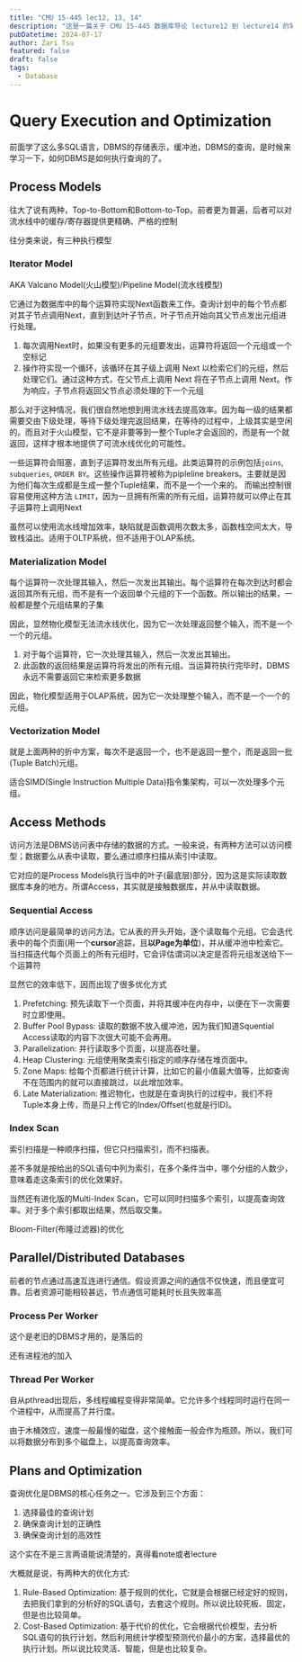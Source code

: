 ```yaml
---
title: "CMU 15-445 lec12, 13, 14"
description: "这是一篇关于 CMU 15-445 数据库导论 lecture12 到 lecture14 的笔记，主要讲讲里面的DBMS中的plan和optimization。"
pubDatetime: 2024-07-17
author: Zari Tsu
featured: false
draft: false
tags:
  - Database
---
```



# Query Execution and Optimization

前面学了这么多SQL语言，DBMS的存储表示，缓冲池，DBMS的查询，是时候来学习一下，如何DBMS是如何执行查询的了。

## Process Models

往大了说有两种，Top-to-Bottom和Bottom-to-Top。前者更为普遍，后者可以对流水线中的缓存/寄存器提供更精确、严格的控制

往分类来说，有三种执行模型

### Iterator Model

AKA Valcano Model(火山模型)/Pipeline Model(流水线模型)

它通过为数据库中的每个运算符实现Next函数来工作。查询计划中的每个节点都对其子节点调用Next，直到到达叶子节点，叶子节点开始向其父节点发出元组进行处理。

1. 每次调用Next时，如果没有更多的元组要发出，运算符将返回一个元组或一个空标记
2. 操作符实现一个循环，该循环在其子级上调用 Next 以检索它们的元组，然后处理它们。通过这种方式，在父节点上调用 Next 将在子节点上调用 Next。作为响应，子节点将返回父节点必须处理的下一个元组

那么对于这种情况，我们很自然地想到用流水线去提高效率。因为每一级的结果都需要交由下级处理，等待下级处理完返回结果，在等待的过程中，上级其实是空闲的。而且对于火山模型，它不是非要等到一整个Tuple才会返回的，而是有一个就返回，这样才根本地提供了可流水线优化的可能性。

一些运算符会阻塞，直到子运算符发出所有元组。此类运算符的示例包括`joins`, `subqueries`, `ORDER BY`。这些操作运算符被称为pipleline breakers。主要就是因为他们每次生成都是生成一整个Tuple结果，而不是一个一个来的。
而输出控制很容易使用这种方法 `LIMIT`，因为一旦拥有所需的所有元组，运算符就可以停止在其子运算符上调用Next

虽然可以使用流水线增加效率，缺陷就是函数调用次数太多，函数栈空间太大，导致栈溢出。适用于OLTP系统，但不适用于OLAP系统。

### Materialization Model

每个运算符一次处理其输入，然后一次发出其输出。每个运算符在每次到达时都会返回其所有元组，而不是有一个返回单个元组的下一个函数。所以输出的结果，一般都是整个元组结果的子集

因此，显然物化模型无法流水线优化，因为它一次处理返回整个输入，而不是一个一个的元组。

1. 对于每个运算符，它一次处理其输入，然后一次发出其输出。
2. 此函数的返回结果是运算符将发出的所有元组。当运算符执行完毕时，DBMS永远不需要返回它来检索更多数据

因此，物化模型适用于OLAP系统，因为它一次处理整个输入，而不是一个一个的元组。

### Vectorization Model

就是上面两种的折中方案，每次不是返回一个，也不是返回一整个，而是返回一批(Tuple Batch)元组。

适合SIMD(Single Instruction Multiple Data)指令集架构，可以一次处理多个元组。

## Access Methods

访问方法是DBMS访问表中存储的数据的方式。一般来说，有两种方法可以访问模型；数据要么从表中读取，要么通过顺序扫描从索引中读取。

它对应的是Process Models执行当中的叶子(最底层)部分，因为这是实际读取数据库本身的地方。所谓Access，其实就是接触数据库，并从中读取数据。

### Sequential Access

顺序访问是最简单的访问方法。它从表的开头开始，逐个读取每个元组。它会迭代表中的每个页面(用一个**cursor**追踪，且**以Page为单位**)，并从缓冲池中检索它。当扫描迭代每个页面上的所有元组时，它会评估谓词以决定是否将元组发送给下一个运算符

显然它的效率低下，因而出现了很多优化方式

1. Prefetching: 预先读取下一个页面，并将其缓冲在内存中，以便在下一次需要时立即使用。
2. Buffer Pool Bypass: 读取的数据不放入缓冲池，因为我们知道Squential Access读取的内容下次很大可能不会再用。
3. Parallelization: 并行读取多个页面，以提高吞吐量。
4. Heap Clustering: 元组使用聚类索引指定的顺序存储在堆页面中。
5. Zone Maps: 给每个页都进行统计计算，比如它的最小值最大值等，比如查询不在范围内的就可以直接跳过，以此增加效率。
6. Late Materialization: 推迟物化，也就是在查询执行的过程中，我们不将Tuple本身上传，而是只上传它的Index/Offset(也就是行ID)。

### Index Scan

索引扫描是一种顺序扫描，但它只扫描索引，而不扫描表。

差不多就是按给出的SQL语句中列为索引，在多个条件当中，哪个分组的人数少，意味着走这条索引的优化效果好。

当然还有进化版的Multi-Index Scan，它可以同时扫描多个索引，以提高查询效率。对于多个索引都取出结果，然后取交集。

Bloom-Filter(布隆过滤器)的优化

## Parallel/Distributed Databases

前者的节点通过高速互连进行通信。假设资源之间的通信不仅快速，而且便宜可靠。后者资源可能相较甚远，节点通信可能耗时长且失败率高

### Process Per Worker

这个是老旧的DBMS才用的，是落后的

还有进程池的加入

### Thread Per Worker

自从pthread出现后，多线程编程变得非常简单。它允许多个线程同时运行在同一个进程中，从而提高了并行度。

由于木桶效应，速度一般最慢的磁盘，这个接触面一般会作为瓶颈。所以，我们可以将数据分布到多个磁盘上，以提高查询效率。

## Plans and Optimization

查询优化是DBMS的核心任务之一。它涉及到三个方面：

1. 选择最佳的查询计划
2. 确保查询计划的正确性
3. 确保查询计划的高效性

这个实在不是三言两语能说清楚的，真得看note或者lecture

大概就是说，有两种大的优化方式: 

1. Rule-Based Optimization: 基于规则的优化，它就是会根据已经定好的规则，去把我们拿到的分析好的SQL语句，去套这个规则。所以说比较死板、固定，但是也比较简单。
2. Cost-Based Optimization: 基于代价的优化，它会根据代价模型，去分析SQL语句的执行计划，然后利用统计学模型预测代价最小的方案，选择最优的执行计划。所以说比较灵活、智能，但是也比较复杂。
